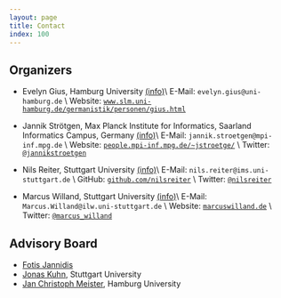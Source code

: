 ```yaml
---
layout: page
title: Contact
index: 100
---
```


## Organizers

- Evelyn Gius, Hamburg University <a href="javascript:toggle('#details-evelyn')">(info)</a>\\
	E-Mail: `evelyn.gius@uni-hamburg.de` \\
	Website: [`www.slm.uni-hamburg.de/germanistik/personen/gius.html`](https://www.slm.uni-hamburg.de/germanistik/personen/gius.html)

	<div markdown="1" id="details-evelyn" style="display:none;">

	Evelyn Gius studied German language and literature, philosophy and computer science at Hamburg University and the Istituto Orientale in Naples from 1999-2004. After two years in an institute for mediation and conflict management she returned to university in 2006. She has been working on a number of Digital Humanities-related projects at Hamburg University since then. Her PhD (2008-2014) was on the narrative structure of conflict narratives  ([link](https://www.degruyter.com/view/product/455682)).


	</div>
- Jannik Strötgen, Max Planck Institute for Informatics, Saarland Informatics Campus, Germany <a href="javascript:toggle('#details-jannik')">(info)</a>\\
	E-Mail: `jannik.stroetgen@mpi-inf.mpg.de` \\
	Website: [`people.mpi-inf.mpg.de/~jstroetge/`](https://people.mpi-inf.mpg.de/~jstroetge/) \\
	Twitter: [`@jannikstroetgen`](http://twitter.com/jannikstroetgen)

	<div markdown="1" id="details-jannik" style="display:none;">

	Jannik Strötgen is a postdoctoral researcher at the Max Planck Institute for Informatics in Saarbrücken. He studied computational linguistics and economics (Magister Artium, 2009) and did his PhD in computer science (2015) at Heidelberg University, where he also worked as a research assistant at the Computer Science department (2010-2015). His research focusses on information extraction, information retrieval, and NLP for the digital humanities. His PhD thesis was on *Domain-sensitive Temporal Tagging for Event-centric Information Retrieval* ([link](http://archiv.ub.uni-heidelberg.de/volltextserver/18357/1/thesis.pdf)), in which context the multilingual and domain-sensitive termporal tagger HeidelTime was developed ([link](https://github.com/HeidelTime/heideltime/)).


	</div>
- Nils Reiter, Stuttgart University <a href="javascript:toggle('#details-nils')">(info)</a>\\
	E-Mail: `nils.reiter@ims.uni-stuttgart.de` \\
	GitHub: [`github.com/nilsreiter`](https://github.com/nilsreiter) \\
	Twitter: [`@nilsreiter`](http://twitter.com/nilsreiter)

	<div markdown="1" id="details-nils" style="display:none;">

	Nils Reiter studied Computational Linguistics at Saarland University. He did his PhD thesis at Heidelberg University and works as a Post-Doc at the Institute for Natural Language Processing (IMS) at Stuttgart University. Since his thesis with the title *Discovering Structural Similarities in Narrative Texts using Event Alignment Algorithms* ([Link](http://www.ub.uni-heidelberg.de/archiv/17042)), he is working in and for  Digital Humanities, interested in literary texts, annotation and the operationalization of Humanities research questions.

	</div>
- Marcus Willand, Stuttgart University <a href="javascript:toggle('#details-marcus')">(info)</a>\\
	E-Mail: `Marcus.Willand@ilw.uni-stuttgart.de` \\
	Website: [`marcuswilland.de`](http://www.marcuswilland.de) \\
	Twitter: [`@marcus_willand`](https://twitter.com/Marcus_Willand)

	<div markdown="1" id="details-marcus" style="display:none;">

	Marcus Willand studied German language and literature, sociology and psychology at the universities of Darmstadt, Berlin (HU) and Åbo in Finland from 2002 to 2008. After graduating he wrote his PhD thesis on theories and models of readers in literary studies ([publications](https://sites.google.com/site/marcuswilland/publikationen)) between 2009 and 2014 at HU-Berlin and Princeton University. Since then he works as a Post-Doc at the Institute for Literary Studies (ILW) at Stuttgart University (chair: Andrea Albrecht).


	</div>

## Advisory Board

- [Fotis Jannidis](http://www.jannidis.de)
- [Jonas Kuhn](http://www.ims.uni-stuttgart.de/~jonas/), Stuttgart University
- [Jan Christoph Meister](https://www.slm.uni-hamburg.de/germanistik/personen/meister.html), Hamburg University

